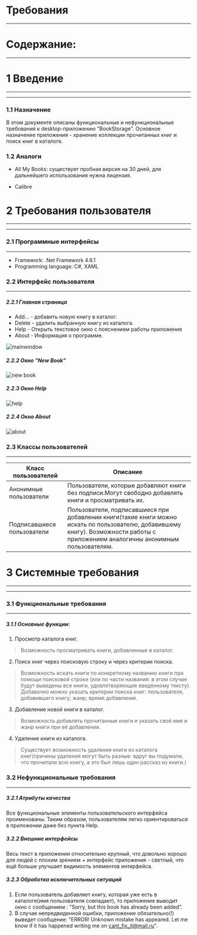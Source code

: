 # Требования
_______
# Содержание:
________
# 1 Введение
________
______
### 1.1 Назначение
В этом документе описаны функциональные и нефункциональные требования к desktop-приложению "BookStorage". Основное назначение приложения - хранение коллекции прочитанных книг и поиск книг в каталоге.

### 1.2 Аналоги

  - All My Books: существует пробная версия на 30 дней, для дальнейшего использования нужна 
   лицензия.
  
  - Calibre

# 2 Требования пользователя
_____
______
### 2.1 Программные интерфейсы
___
 - Framework: .Net Framework 4.6.1
 - Programming language: C#, XAML

### 2.2 Интерфейс пользователя 
____
#####  2.2.1 Главная страница
 - Add...  - добавить новую книгу в каталог.
 - Delete  - удалить выбранную книгу из каталога.
 - Help - Открыть текстовое окно с пояснением работы приложения
 - About - Информация о программе.
  
  ![mainwindow](https://user-images.githubusercontent.com/39530536/48152135-1e0e5500-e2d4-11e8-8075-6d147217b3ca.png)
  
##### 2.2.2 Окно "New Book"


![new book](https://user-images.githubusercontent.com/39530536/48152153-28305380-e2d4-11e8-92f4-92be915c1bd7.png)

##### 2.2.3 Окно Help 

![help](https://user-images.githubusercontent.com/39530536/48152155-29fa1700-e2d4-11e8-9ebd-3ddfc6368a42.png)
 
##### 2.2.4 Окно About

![about](https://user-images.githubusercontent.com/39530536/48152158-2b2b4400-e2d4-11e8-8eae-1b4698397458.png)

### 2.3 Классы пользователей
____
| Класс пользователей | Описание |
| ------ | ------ |
| Анонимные пользователи | Пользователи, которые добавляют книги без подписи.Могут свободно добавлять книги и просматривать их. |
| Подписавшиеся пользователи | Пользователи, подписавшиеся при добавлении книги(такие книги можно искать по пользователю, добавившему книгу). Возможности работы с приложением аналогичны анонимным пользователям. |

# 3 Cистемные требования 
______
______
### 3.1 Функциональные требования 
_____
##### 3.1.1 Основные функции:
 1) Просмотр каталога книг.
 >Возможность просматривать книги, добавленные в каталог.

 2) Поиск книг через поисковую строку и через критерии поиска.
 >Возможность искать книги по конкретному названию книги при помощи поисковой строки (или по части названия: в этом случае будут выведены все книги, удовлетворяющие введённому тексту).  Добавочно можно указать критерии поиска книг: пользователя, добавившего книгу; жанр; время добавления. 
 
 3) Добавление новой книги в каталог.
 >Возможность добавлять прочитанные книги и указать своё имя  и жанр книги при её добавлении.
 4) Удаление книги из каталога.
 >Существует возможность удаления книги из каталога книг(причины удаления могут быть разные: вдруг вы подумали, что прочитали всю книгу, а это был лишь один рассказ из книги.)
 
### 3.2 Нефункциональные требования
____
##### 3.2.1 Атрибуты качества
Все функциональные элементы пользовательского интерфейса проименованы. Таким образом, пользователям легко ориентироваться в приложении даже без пункта Help.
##### 3.2.2 Внешние интерфейсы 
Весь текст в приложении относительно крупный, что довольно хорошо для людей с плохим зрением + интерфейс приложения - светлый, что ещё больше улучшает видимость элементов интерфейса.
##### 3.2.3 Обработка исключительных ситуаций
1) Если пользователь добавляет книгу, которая уже есть в каталоге(имя пользователя совпадает), то приложение выводит окно с сообщением : "Sorry, but this book has already been added".
2) В случае непредвиденной ошибки, приложение обязательно(!) выведет сообщение: "ERROR! Unknown mistake has appeared. Let me know if it has happened writing me on cant_fix_it@mail.ru".
 

